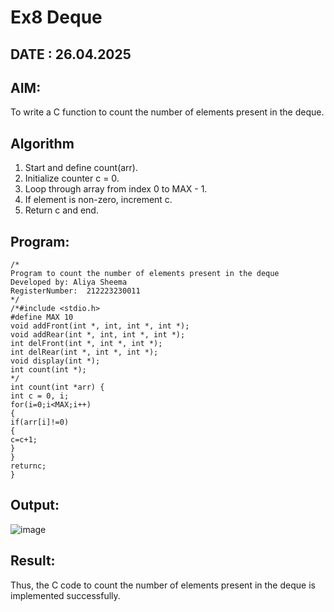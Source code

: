 # Ex8 Deque
## DATE : 26.04.2025
## AIM:
To write a C function to count the number of elements present in the deque.

## Algorithm
1. Start and define count(arr).
2. Initialize counter c = 0.
3. Loop through array from index 0 to MAX - 1.
4. If element is non-zero, increment c.
5. Return c and end.

## Program:
```
/*
Program to count the number of elements present in the deque
Developed by: Aliya Sheema
RegisterNumber:  212223230011
*/
/*#include <stdio.h>
#define MAX 10
void addFront(int *, int, int *, int *);
void addRear(int *, int, int *, int *);
int delFront(int *, int *, int *);
int delRear(int *, int *, int *);
void display(int *);
int count(int *);
*/
int count(int *arr) {
int c = 0, i;
for(i=0;i<MAX;i++)
{
if(arr[i]!=0)
{
c=c+1;
}
}
returnc;
}

```

## Output:

![image](https://github.com/user-attachments/assets/fb7a8f92-6bca-48ac-98f4-6b282ea79d48)


## Result:
Thus, the C code to count the number of elements present in the deque is implemented successfully.
